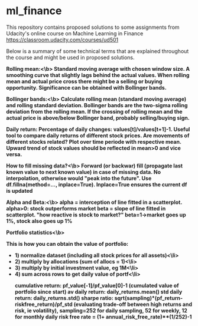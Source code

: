 # ml_finance


This repository contains proposed solutions to some assignments from Udacity's online course on Machine Learning in Finance https://classroom.udacity.com/courses/ud501


Below is a summary of some technical terms that are explained throughout the course and might be used in proposed solutions.

<b>Rolling mean:<\b>
Standard moving average with chosen window size. A smoothing curve that slightly lags behind the actual values. When rolling mean and actual price cross there might be a selling or buying opportunity. Significance can be obtained with Bollinger bands.

<b>Bollinger bands:<\b>
Calculate rolling mean (standard moving average) and rolling standard deviation. Bollinger bands are the two-sigma rolling deviation from the rolling mean. If the crossing of rolling mean and the actual price is above/below Bollinger band, probably selling/buying sign.

<b>Daily return:
Percentage of daily changes: values[t]/values[t+1]-1. Useful tool to compare daily returns of different stock prices. Are movements of different stocks related? Plot over time periode with respective mean. Upward trend of stock values should be reflected in mean>0 and vice versa.

<b>How to fill missing data?<\b>
Forward (or backwar) fill (propagate last known value to next known value) in case of missing data. No interpolation, otherwise would "peak into the future". Use df.fillna(method=..., inplace=True). Inplace=True ensures the current df is updated

<b>Alpha and Beta:<\b>
alpha = interception of line fitted in a scatterplot. alpha>0: stock outperforms market
beta = slope of line fitted in scatterplot. "how reactive is stock to market?" beta=1->market goes up 1%, stock also goes up  1%

<b>Portfolio statistics<\b>
  
This is how you can obtain the value of portfolio:
<ul>
<li>1) normalize dataset (including all stock prices for all assets)<\li>
<li>2) multiply by allocations (sum of allocs = 1)<\li>
<li>3) multiply by initial investment value, eg 1M<\li>
<li>4) sum across rows to get daily value of portf<\li>

cumulative return: pf_value[-1]/pf_value[0]-1 (cumulated value of portfolio since start)
av daily return: daily_returns.mean()
std daily return: daily_returns.std()
sharpe ratio: sqrt(sampling)*(pf_return-riskfree_return)/pf_std (evaluating trade-off between high returns and risk, ie volatility), sampling=252 for daily sampling, 52 for weekly, 12 for monthly
daily risk free rate = (1+ annual_risk_free_rate)**(1/252)-1
